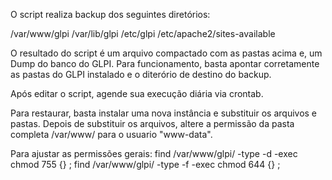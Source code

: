 O script realiza backup dos seguintes diretórios:

/var/www/glpi
/var/lib/glpi
/etc/glpi
/etc/apache2/sites-available

O resultado do script é um arquivo compactado com as pastas acima e, um Dump do banco do GLPI.
Para funcionamento, basta apontar corretamente as pastas do GLPI instalado e o diterório de destino do backup.

Após editar o script, agende sua execução diária via crontab.

Para restaurar, basta instalar uma nova instância e substituir os arquivos e pastas.
Depois de substituir os arquivos, altere a permissão da pasta completa /var/www/ para o usuario "www-data".

Para ajustar as permissões gerais:
find /var/www/glpi/ -type -d -exec chmod 755 {} \;
find /var/www/glpi/ -type -f -exec chmod 644 {} \;
